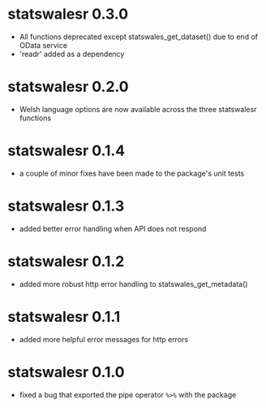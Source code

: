 # statswalesr 0.3.0

* All functions deprecated except statswales_get_dataset() due to end
of OData service
* 'readr' added as a dependency

# statswalesr 0.2.0

* Welsh language options are now available across the three statswalesr functions

# statswalesr 0.1.4

* a couple of minor fixes have been made to the package's unit tests

# statswalesr 0.1.3

* added better error handling when API does not respond 

# statswalesr 0.1.2

* added more robust http error handling to statswales_get_metadata()

# statswalesr 0.1.1

* added more helpful error messages for http errors 

# statswalesr 0.1.0

* fixed a bug that exported the pipe operator `%>%` with the package
